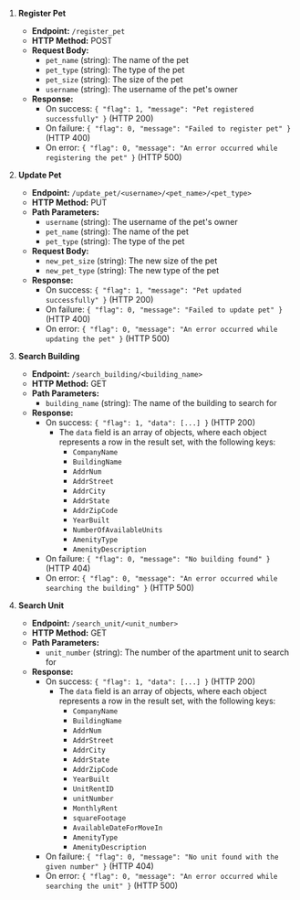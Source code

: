 1. **Register Pet**
   - **Endpoint:** `/register_pet`
   - **HTTP Method:** POST
   - **Request Body:**
     - `pet_name` (string): The name of the pet
     - `pet_type` (string): The type of the pet
     - `pet_size` (string): The size of the pet
     - `username` (string): The username of the pet's owner
   - **Response:**
     - On success: `{ "flag": 1, "message": "Pet registered successfully" }` (HTTP 200)
     - On failure: `{ "flag": 0, "message": "Failed to register pet" }` (HTTP 400)
     - On error: `{ "flag": 0, "message": "An error occurred while registering the pet" }` (HTTP 500)

2. **Update Pet**
   - **Endpoint:** `/update_pet/<username>/<pet_name>/<pet_type>`
   - **HTTP Method:** PUT
   - **Path Parameters:**
     - `username` (string): The username of the pet's owner
     - `pet_name` (string): The name of the pet
     - `pet_type` (string): The type of the pet
   - **Request Body:**
     - `new_pet_size` (string): The new size of the pet
     - `new_pet_type` (string): The new type of the pet
   - **Response:**
     - On success: `{ "flag": 1, "message": "Pet updated successfully" }` (HTTP 200)
     - On failure: `{ "flag": 0, "message": "Failed to update pet" }` (HTTP 400)
     - On error: `{ "flag": 0, "message": "An error occurred while updating the pet" }` (HTTP 500)

3. **Search Building**
   - **Endpoint:** `/search_building/<building_name>`
   - **HTTP Method:** GET
   - **Path Parameters:**
     - `building_name` (string): The name of the building to search for
   - **Response:**
     - On success: `{ "flag": 1, "data": [...] }` (HTTP 200)
       - The `data` field is an array of objects, where each object represents a row in the result set, with the following keys:
         - `CompanyName`
         - `BuildingName`
         - `AddrNum`
         - `AddrStreet`
         - `AddrCity`
         - `AddrState`
         - `AddrZipCode`
         - `YearBuilt`
         - `NumberOfAvailableUnits`
         - `AmenityType`
         - `AmenityDescription`
     - On failure: `{ "flag": 0, "message": "No building found" }` (HTTP 404)
     - On error: `{ "flag": 0, "message": "An error occurred while searching the building" }` (HTTP 500)

4. **Search Unit**
   - **Endpoint:** `/search_unit/<unit_number>`
   - **HTTP Method:** GET
   - **Path Parameters:**
     - `unit_number` (string): The number of the apartment unit to search for
   - **Response:**
     - On success: `{ "flag": 1, "data": [...] }` (HTTP 200)
       - The `data` field is an array of objects, where each object represents a row in the result set, with the following keys:
         - `CompanyName`
         - `BuildingName`
         - `AddrNum`
         - `AddrStreet`
         - `AddrCity`
         - `AddrState`
         - `AddrZipCode`
         - `YearBuilt`
         - `UnitRentID`
         - `unitNumber`
         - `MonthlyRent`
         - `squareFootage`
         - `AvailableDateForMoveIn`
         - `AmenityType`
         - `AmenityDescription`
     - On failure: `{ "flag": 0, "message": "No unit found with the given number" }` (HTTP 404)
     - On error: `{ "flag": 0, "message": "An error occurred while searching the unit" }` (HTTP 500)


